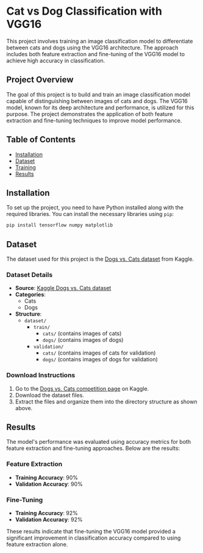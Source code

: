 
# Cat vs Dog Classification with VGG16

This project involves training an image classification model to differentiate between cats and dogs using the VGG16 architecture. The approach includes both feature extraction and fine-tuning of the VGG16 model to achieve high accuracy in classification.

## Project Overview

The goal of this project is to build and train an image classification model capable of distinguishing between images of cats and dogs. The VGG16 model, known for its deep architecture and performance, is utilized for this purpose. The project demonstrates the application of both feature extraction and fine-tuning techniques to improve model performance.

## Table of Contents

- [Installation](#installation)
- [Dataset](#dataset)
- [Training](#training)
- [Results](#results)

## Installation

To set up the project, you need to have Python installed along with the required libraries. You can install the necessary libraries using `pip`:

```bash
pip install tensorflow numpy matplotlib
```
## Dataset

The dataset used for this project is the [Dogs vs. Cats dataset](https://www.kaggle.com/c/dogs-vs-cats) from Kaggle. 

### Dataset Details
- **Source**: [Kaggle Dogs vs. Cats dataset](https://www.kaggle.com/c/dogs-vs-cats)
- **Categories**: 
  - Cats
  - Dogs
- **Structure**:
  - `dataset/`
    - `train/`
      - `cats/` (contains images of cats)
      - `dogs/` (contains images of dogs)
    - `validation/`
      - `cats/` (contains images of cats for validation)
      - `dogs/` (contains images of dogs for validation)
  
### Download Instructions
1. Go to the [Dogs vs. Cats competition page](https://www.kaggle.com/c/dogs-vs-cats) on Kaggle.
2. Download the dataset files.
3. Extract the files and organize them into the directory structure as shown above.

## Results

The model's performance was evaluated using accuracy metrics for both feature extraction and fine-tuning approaches. Below are the results:

### Feature Extraction
- **Training Accuracy**: 90%
- **Validation Accuracy**: 90%

### Fine-Tuning
- **Training Accuracy**: 92%
- **Validation Accuracy**: 92%

These results indicate that fine-tuning the VGG16 model provided a significant improvement in classification accuracy compared to using feature extraction alone.
